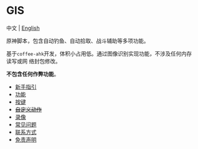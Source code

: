 # GIS

中文 | [English](./doc/en/readme.md)

原神脚本，包含自动钓鱼、自动拾取、战斗辅助等多项功能。

基于`coffee-ahk`开发，体积小占用低。通过图像识别实现功能，不涉及任何内存读写或网
络封包修改。

**不包含任何作弊功能**。

- [新手指引](./doc/guide.md)
- [功能](./doc/feature.md)
- [按键](./doc/keymap.md)
- ~~[自定义动作](./doc/tactic.md)~~
- [录像](./doc/recording.md)
- [常见问题](./doc/faq.md)
- [联系方式](./doc/contact.md)
- [免责声明](./doc/disclaimer.md)
